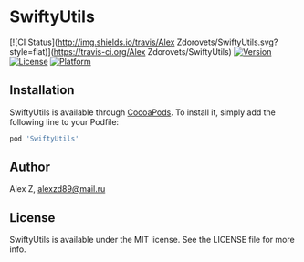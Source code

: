 # SwiftyUtils

[![CI Status](http://img.shields.io/travis/Alex Zdorovets/SwiftyUtils.svg?style=flat)](https://travis-ci.org/Alex Zdorovets/SwiftyUtils)
[![Version](https://img.shields.io/cocoapods/v/SwiftyUtils.svg?style=flat)](http://cocoapods.org/pods/SwiftyUtils)
[![License](https://img.shields.io/cocoapods/l/SwiftyUtils.svg?style=flat)](http://cocoapods.org/pods/SwiftyUtils)
[![Platform](https://img.shields.io/cocoapods/p/SwiftyUtils.svg?style=flat)](http://cocoapods.org/pods/SwiftyUtils)


## Installation

SwiftyUtils is available through [CocoaPods](http://cocoapods.org). To install
it, simply add the following line to your Podfile:

```ruby
pod 'SwiftyUtils'
```

## Author

Alex Z, alexzd89@mail.ru

## License

SwiftyUtils is available under the MIT license. See the LICENSE file for more info.
